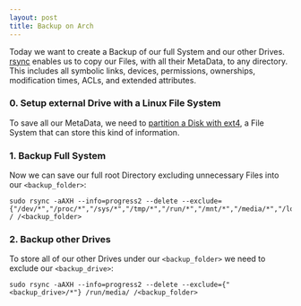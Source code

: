 ```yaml
---
layout: post
title: Backup on Arch
---
```


Today we want to create a Backup of our full System and our other Drives.
[rsync](https://wiki.archlinux.org/index.php/Rsync#Full_system_backup)
enables us to copy our Files, with all their MetaData, to any directory. 
This includes all symbolic links, devices, permissions, ownerships, modification times, ACLs, and extended attributes.


### 0. Setup external Drive with a Linux File System
To save all our MetaData, we need to [partition a Disk with ext4](/partitioning-on-arch/), 
a File System that can store this kind of information.


### 1. Backup Full System
Now we can save our full root Directory excluding unnecessary Files into our `<backup_folder>`:

    sudo rsync -aAXH --info=progress2 --delete --exclude={"/dev/*","/proc/*","/sys/*","/tmp/*","/run/*","/mnt/*","/media/*","/lost+found","/home/*/.local/share/Trash/","/home/*/.cache/*"} / /<backup_folder>

### 2. Backup other Drives
To store all of our other Drives under our `<backup_folder>` we need to exclude our `<backup_drive>`:

    sudo rsync -aAXH --info=progress2 --delete --exclude={"<backup_drive>/*"} /run/media/ /<backup_folder>
